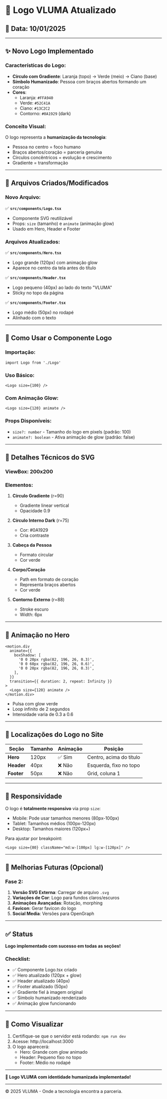 # 🎨 Logo VLUMA Atualizado

## 📅 Data: 10/01/2025

---

## ✨ Novo Logo Implementado

### Características do Logo:
- **Círculo com Gradiente**: Laranja (topo) → Verde (meio) → Ciano (base)
- **Símbolo Humanizado**: Pessoa com braços abertos formando um coração
- **Cores**:
  - Laranja: `#FFA940`
  - Verde: `#52C41A` 
  - Ciano: `#13C2C2`
  - Contorno: `#0A1929` (dark)

### Conceito Visual:
O logo representa a **humanização da tecnologia**:
- Pessoa no centro = foco humano
- Braços abertos/coração = parceria genuína
- Círculos concêntricos = evolução e crescimento
- Gradiente = transformação

---

## 📁 Arquivos Criados/Modificados

### Novo Arquivo:
✅ **`src/components/Logo.tsx`**
- Componente SVG reutilizável
- Props: `size` (tamanho) e `animate` (animação glow)
- Usado em Hero, Header e Footer

### Arquivos Atualizados:
✅ **`src/components/Hero.tsx`**
- Logo grande (120px) com animação glow
- Aparece no centro da tela antes do título

✅ **`src/components/Header.tsx`**
- Logo pequeno (40px) ao lado do texto "VLUMA"
- Sticky no topo da página

✅ **`src/components/Footer.tsx`**
- Logo médio (50px) no rodapé
- Alinhado com o texto

---

## 🎯 Como Usar o Componente Logo

### Importação:
```tsx
import Logo from './Logo'
```

### Uso Básico:
```tsx
<Logo size={100} />
```

### Com Animação Glow:
```tsx
<Logo size={120} animate />
```

### Props Disponíveis:
- `size?: number` - Tamanho do logo em pixels (padrão: 100)
- `animate?: boolean` - Ativa animação de glow (padrão: false)

---

## 🎨 Detalhes Técnicos do SVG

### ViewBox: 200x200
### Elementos:
1. **Círculo Gradiente** (r=90)
   - Gradiente linear vertical
   - Opacidade 0.9

2. **Círculo Interno Dark** (r=75)
   - Cor: #0A1929
   - Cria contraste

3. **Cabeça da Pessoa**
   - Formato circular
   - Cor verde

4. **Corpo/Coração**
   - Path em formato de coração
   - Representa braços abertos
   - Cor verde

5. **Contorno Externo** (r=88)
   - Stroke escuro
   - Width: 6px

---

## 🌟 Animação no Hero

```tsx
<motion.div
  animate={{
    boxShadow: [
      '0 0 20px rgba(82, 196, 26, 0.3)',
      '0 0 60px rgba(82, 196, 26, 0.6)',
      '0 0 20px rgba(82, 196, 26, 0.3)',
    ],
  }}
  transition={{ duration: 2, repeat: Infinity }}
>
  <Logo size={120} animate />
</motion.div>
```

- Pulsa com glow verde
- Loop infinito de 2 segundos
- Intensidade varia de 0.3 a 0.6

---

## 📍 Localizações do Logo no Site

| Seção | Tamanho | Animação | Posição |
|-------|---------|----------|---------|
| **Hero** | 120px | ✅ Sim | Centro, acima do título |
| **Header** | 40px | ❌ Não | Esquerda, fixo no topo |
| **Footer** | 50px | ❌ Não | Grid, coluna 1 |

---

## 🎯 Responsividade

O logo é **totalmente responsivo** via prop `size`:
- Mobile: Pode usar tamanhos menores (80px-100px)
- Tablet: Tamanhos médios (100px-120px)
- Desktop: Tamanhos maiores (120px+)

Para ajustar por breakpoint:
```tsx
<Logo size={80} className="md:w-[100px] lg:w-[120px]" />
```

---

## 🔮 Melhorias Futuras (Opcional)

### Fase 2:
1. **Versão SVG Externa**: Carregar de arquivo `.svg`
2. **Variações de Cor**: Logo para fundos claros/escuros
3. **Animações Avançadas**: Rotação, morphing
4. **Favicon**: Gerar favicon do logo
5. **Social Media**: Versões para OpenGraph

---

## ✅ Status

**Logo implementado com sucesso em todas as seções!**

### Checklist:
- ✅ Componente Logo.tsx criado
- ✅ Hero atualizado (120px + glow)
- ✅ Header atualizado (40px)
- ✅ Footer atualizado (50px)
- ✅ Gradiente fiel à imagem original
- ✅ Símbolo humanizado renderizado
- ✅ Animação glow funcionando

---

## 🚀 Como Visualizar

1. Certifique-se que o servidor está rodando: `npm run dev`
2. Acesse: http://localhost:3000
3. O logo aparecerá:
   - Hero: Grande com glow animado
   - Header: Pequeno fixo no topo
   - Footer: Médio no rodapé

---

**🎉 Logo VLUMA com identidade humanizada implementado!**

---

© 2025 VLUMA - Onde a tecnologia encontra a parceria.
